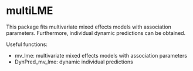 # multiLME

This package fits multivariate mixed effects models with association parameters. Furthermore, individual dynamic predictions can be obtained.

Useful functions:
- mv_lme: multivariate mixed effects models with association parameters
- DynPred_mv_lme: dynamic individual predictions

